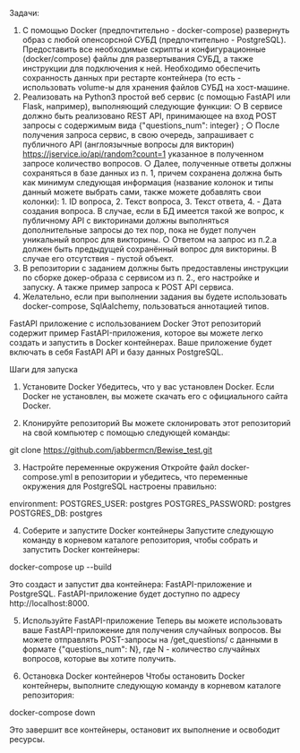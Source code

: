 Задачи:
1. С помощью Docker (предпочтительно - docker-compose) развернуть образ с любой опенсорсной СУБД (предпочтительно - PostgreSQL). Предоставить все необходимые скрипты и конфигурационные (docker/compose) файлы для развертывания СУБД, а также инструкции для подключения к ней. Необходимо обеспечить сохранность данных при рестарте контейнера (то есть - использовать volume-ы для хранения файлов СУБД на хост-машине.
2. Реализовать на Python3 простой веб сервис (с помощью FastAPI или Flask, например), выполняющий следующие функции:
○ В сервисе должно быть реализовано REST API, принимающее на вход POST запросы с содержимым вида {"questions_num": integer} ;
○ После получения запроса сервис, в свою очередь, запрашивает с публичного API (англоязычные вопросы для викторин) https://jservice.io/api/random?count=1 указанное в полученном запросе количество вопросов.
○ Далее, полученные ответы должны сохраняться в базе данных из п. 1, причем сохранена должна быть как минимум следующая информация (название колонок и типы данный можете выбрать сами, также можете добавлять свои колонки): 1. ID вопроса, 2. Текст вопроса, 3. Текст ответа, 4. - Дата создания вопроса. В случае, если в БД имеется такой же вопрос, к публичному API с викторинами должны выполняться дополнительные запросы до тех пор, пока не будет получен уникальный вопрос для викторины.
○ Ответом на запрос из п.2.a должен быть предыдущей сохранённый вопрос для викторины. В случае его отсутствия - пустой объект.
3. В репозитории с заданием должны быть предоставлены инструкции по сборке докер-образа с сервисом из п. 2., его настройке и запуску. А также пример запроса к POST API сервиса.
4. Желательно, если при выполнении задания вы будете использовать docker-compose, SqlAalchemy, пользоваться аннотацией типов.

FastAPI приложение с использованием Docker
Этот репозиторий содержит пример FastAPI-приложения, которое вы можете легко создать и запустить в Docker контейнерах. Ваше приложение будет включать в себя FastAPI API и базу данных PostgreSQL.

Шаги для запуска
1. Установите Docker
Убедитесь, что у вас установлен Docker. Если Docker не установлен, вы можете скачать его с официального сайта Docker.

2. Клонируйте репозиторий
Вы можете склонировать этот репозиторий на свой компьютер с помощью следующей команды:

git clone https://github.com/jabbermcn/Bewise_test.git

3. Настройте переменные окружения
Откройте файл docker-compose.yml в репозитории и убедитесь, что переменные окружения для PostgreSQL настроены правильно:

  environment:
    POSTGRES_USER: postgres
    POSTGRES_PASSWORD: postgres
    POSTGRES_DB: postgres
    
4. Соберите и запустите Docker контейнеры
Запустите следующую команду в корневом каталоге репозитория, чтобы собрать и запустить Docker контейнеры:

docker-compose up --build

Это создаст и запустит два контейнера: FastAPI-приложение и PostgreSQL. FastAPI-приложение будет доступно по адресу http://localhost:8000.

5. Используйте FastAPI-приложение
Теперь вы можете использовать ваше FastAPI-приложение для получения случайных вопросов. Вы можете отправлять POST-запросы на /get_questions/ с данными в формате {"questions_num": N}, где N - количество случайных вопросов, которые вы хотите получить.

6. Остановка Docker контейнеров
Чтобы остановить Docker контейнеры, выполните следующую команду в корневом каталоге репозитория:

docker-compose down

Это завершит все контейнеры, остановит их выполнение и освободит ресурсы.
